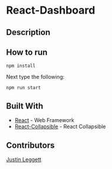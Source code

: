 # React-Dashboard

## Description

<!-- In this project I taught myself how to use redux following [this](https://codeburst.io/learn-how-to-build-astronomy-picture-of-the-day-app-with-nasa-api-and-react-redux-e462ef0c806c) tutorial. To drive home the idea of redux I created a UserContainer and UserCard to understand just what redux is doing. I used the NASA API to pull images and data and display it to the user. I also setup a timer that poles the nasa api every minute and a half to pull new images. If you would like additional information about the image scroll down, other wise you can leave this up on a monitor and look at images of space all day.  -->


## How to run

<!-- From the root directory of the project run the following command to install the project dependencies -->
```
npm install
```
Next type the following:
```
npm run start
```
<!-- Then navigate to [http://localhost:8080](http://localhost:8080) in your browser to view the output. -->

## Built With

* [React](https://facebook.github.io/react/) - Web Framework
* [React-Collapsible](https://github.com/glennflanagan/react-collapsible) - React Collapsible

## Contributors

[Justin Leggett](https://github.com/justinal64)
